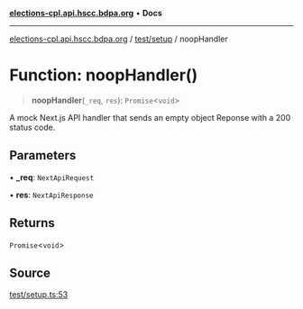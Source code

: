 [**elections-cpl.api.hscc.bdpa.org**](../../../README.md) • **Docs**

***

[elections-cpl.api.hscc.bdpa.org](../../../README.md) / [test/setup](../README.md) / noopHandler

# Function: noopHandler()

> **noopHandler**(`_req`, `res`): `Promise`\<`void`\>

A mock Next.js API handler that sends an empty object Reponse with a 200
status code.

## Parameters

• **\_req**: `NextApiRequest`

• **res**: `NextApiResponse`

## Returns

`Promise`\<`void`\>

## Source

[test/setup.ts:53](https://github.com/nhscc/elections_cpl.api.hscc.bdpa.org/blob/46ed5b306a3fd199be2bd28706c3da03542c6da3/test/setup.ts#L53)
